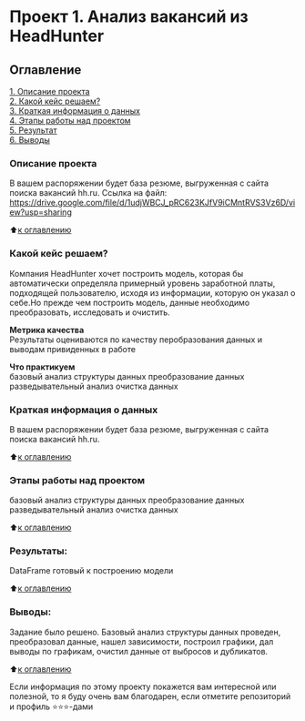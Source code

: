 # Проект 1. Анализ вакансий из HeadHunter

## Оглавление  
[1. Описание проекта](https://github.com/karpoden/sf_DS_PRO/tree/main/Project%201/README.md#Описание-проекта)  
[2. Какой кейс решаем?](https://github.com/karpoden/sf_DS_PRO/tree/main/Project%201/README.md#Какой-кейс-решаем)  
[3. Краткая информация о данных](https://github.com/karpoden/sf_DS_PRO/tree/main/Project%201/README.md#Краткая-информация-о-данных)  
[4. Этапы работы над проектом](https://github.com/karpoden/sf_DS_PRO/tree/main/Project%201/README.md#Этапы-работы-над-проектом)  
[5. Результат](https://github.com/karpoden/sf_DS_PRO/tree/main/Project%201/README.md#Результат)    
[6. Выводы](https://github.com/karpoden/sf_DS_PRO/tree/main/Project%201/README.md#Выводы) 

### Описание проекта    
В вашем распоряжении будет база резюме, выгруженная с сайта поиска вакансий hh.ru.
Ссылка на файл: https://drive.google.com/file/d/1udjWBCJ_pRC623KJfV9iCMntRVS3Vz6D/view?usp=sharing

:arrow_up:[к оглавлению](https://github.com/karpoden/sf_DS_PRO/tree/main/Project%201/README.md#Оглавление)


### Какой кейс решаем?    
 Компания HeadHunter хочет построить модель, которая бы автоматически определяла примерный уровень заработной платы, подходящей пользователю, исходя из информации, которую он указал о себе.Но прежде чем построить модель, данные необходимо преобразовать, исследовать и очистить.


**Метрика качества**     
Результаты оцениваются по качеству перобразования данных и выводам привиденных в работе

**Что практикуем**     
базовый анализ структуры данных
преобразование данных
разведывательный анализ
очистка данных

### Краткая информация о данных
В вашем распоряжении будет база резюме, выгруженная с сайта поиска вакансий hh.ru.
  
:arrow_up:[к оглавлению](https://github.com/karpoden/sf_DS_PRO/tree/main/Project%201/README.md#Оглавление)


### Этапы работы над проектом  
базовый анализ структуры данных
преобразование данных
разведывательный анализ
очистка данных

:arrow_up:[к оглавлению](https://github.com/karpoden/sf_DS_PRO/tree/main/Project%201/README.md#Оглавление)


### Результаты:  
DataFrame готовый к построению модели

:arrow_up:[к оглавлению](https://github.com/karpoden/sf_DS_PRO/tree/main/Project%201/README.md#Оглавление)


### Выводы:  
Задание было решено. Базовый анализ структуры данных проведен, преобразовал данные, нашел зависимости, построил графики, дал выводы по графикам, очистил данные от выбросов и дубликатов.

:arrow_up:[к оглавлению](https://github.com/karpoden/sf_DS_PRO/tree/main/Project%201/README.md#Оглавление)


Если информация по этому проекту покажется вам интересной или полезной, то я буду очень вам благодарен, если отметите репозиторий и профиль ⭐️⭐️⭐️-дами